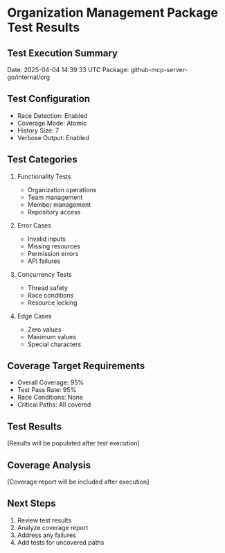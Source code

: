# Organization Management Package Test Results

## Test Execution Summary
Date: 2025-04-04 14:39:33 UTC
Package: github-mcp-server-go/internal/org

## Test Configuration
- Race Detection: Enabled
- Coverage Mode: Atomic
- History Size: 7
- Verbose Output: Enabled

## Test Categories
1. Functionality Tests
   - Organization operations
   - Team management
   - Member management
   - Repository access

2. Error Cases
   - Invalid inputs
   - Missing resources
   - Permission errors
   - API failures

3. Concurrency Tests
   - Thread safety
   - Race conditions
   - Resource locking

4. Edge Cases
   - Zero values
   - Maximum values
   - Special characters

## Coverage Target Requirements
- Overall Coverage: 95%
- Test Pass Rate: 95%
- Race Conditions: None
- Critical Paths: All covered

## Test Results
[Results will be populated after test execution]

## Coverage Analysis
[Coverage report will be included after execution]

## Next Steps
1. Review test results
2. Analyze coverage report
3. Address any failures
4. Add tests for uncovered paths